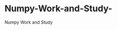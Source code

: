   # Numpy-Work-and-Study-
Numpy Work and Study 
                
                
              
                                  
                                    
                                                                               
                                                                                                               
                                 
                                                        
                                              
               
                             
                                                            
                                                        
                                                                                                                                                                                                  
                                                 
                                                                                                                                                           
                                                                  
                                                                           
                      
                                                           
                
